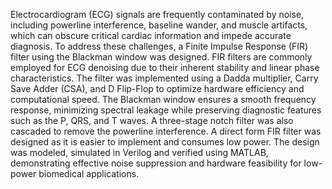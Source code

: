 Electrocardiogram (ECG) signals are frequently contaminated by noise, including powerline interference, baseline wander, and muscle artifacts, which can obscure critical cardiac information and impede accurate diagnosis. To address these challenges, a Finite Impulse Response (FIR) filter using the Blackman window was designed. FIR filters are commonly employed for ECG denoising due to their inherent stability and linear phase characteristics. The filter was implemented using a Dadda multiplier, Carry Save Adder (CSA), and D Flip-Flop to optimize hardware efficiency and computational speed. The Blackman window ensures a smooth frequency response, minimizing spectral leakage while preserving diagnostic features such as the P, QRS, and T waves. A three-stage notch filter was also cascaded to remove the powerline interference. A direct form FIR filter was designed as it is easier to implement and consumes low power. The design was modeled, simulated in Verilog and verified using MATLAB, demonstrating effective noise suppression and hardware feasibility for low-power biomedical applications. 
